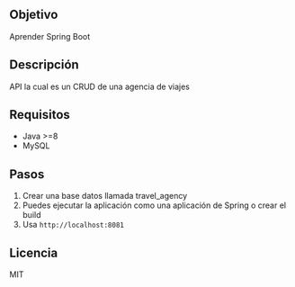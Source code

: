 ## Objetivo
Aprender Spring Boot

## Descripción
API la cual es un CRUD de una agencia de viajes


## Requisitos
- Java >=8
- MySQL

## Pasos
1. Crear una base datos llamada travel_agency
2. Puedes ejecutar la aplicación como una aplicación de Spring o crear el build
3. Usa `http://localhost:8081`


## Licencia
MIT
